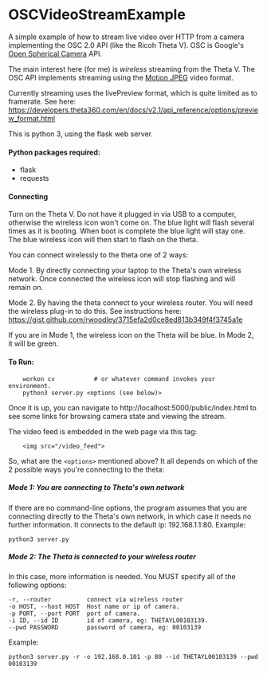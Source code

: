 # OSCVideoStreamExample

A simple example of how to stream live video over HTTP from a camera implementing the OSC 2.0 API (like the Ricoh Theta V). OSC is Google's [Open Spherical Camera](https://developers.google.com/streetview/open-spherical-camera/) API.

The main interest here (for me) is *wireless* streaming from the Theta V. The OSC API implements streaming using the [Motion JPEG](https://en.wikipedia.org/wiki/Motion_JPEG) video format.  

Currently streaming uses the livePreview format, which is quite limited as to framerate. See here: https://developers.theta360.com/en/docs/v2.1/api_reference/options/preview_format.html

This is python 3, using the flask web server. 

#### Python packages required:
* flask
* requests

#### Connecting

Turn on the Theta V. Do not have it plugged in via USB to a computer, 
otherwise the wireless icon won't come on.
The blue light will flash several times as it is booting. When boot is complete 
the blue light will stay one.  The blue wireless icon will then start to flash on the theta.

You can connect wirelessly to the theta one of 2 ways:

Mode 1. By directly connecting your laptop to the Theta's own wireless network. Once connected the wireless icon will stop flashing and will remain on.

Mode 2. By having the theta connect to your wireless router. 
You will need the wireless plug-in to do this. 
See instructions here: https://gist.github.com/rwoodley/3715efa2d0ce8ed813b349f4f3745a1e

If you are in Mode 1, the wireless icon on the Theta will be blue. In Mode 2, it will be green.


#### To Run:

        workon cv           # or whatever command invokes your environment.
        python3 server.py <options (see below)>

Once it is up, you can navigate to http://localhost:5000/public/index.html to see some 
links for browsing camera state and viewing the stream.

The video feed is embedded in the web page via this tag:

        <img src="/video_feed">


So, what are the `<options>` mentioned above? It all depends on which of
the 2 possible ways you're connecting to the theta:

##### Mode 1: You are connecting to Theta's own network

If there are no command-line options, the program assumes that you
are connecting directly to the Theta's own network, in which case it needs no further 
information. It connects to the default ip: 192.168.1.1:80.
Example:

    python3 server.py 
    

##### Mode 2: The Theta is connected to your wireless router
In this case, more information is needed. You 
MUST specify all of the following options:
````
-r, --router          connect via wireless router
-o HOST, --host HOST  Host name or ip of camera.
-p PORT, --port PORT  port of camera.
-i ID, --id ID        id of camera, eg: THETAYL00103139.
--pwd PASSWORD        password of camera, eg: 00103139
````
    
Example:

    python3 server.py -r -o 192.168.0.101 -p 80 --id THETAYL00103139 --pwd 00103139
    
